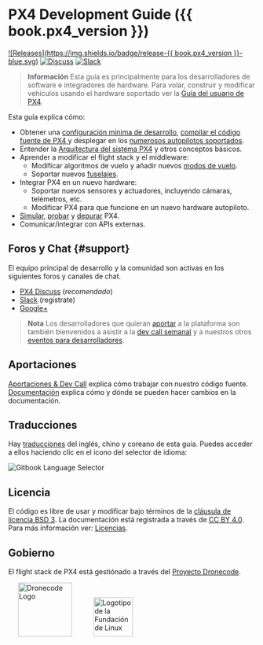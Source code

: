 # PX4 Development Guide ({{ book.px4_version }})

[![Releases](https://img.shields.io/badge/release-{{ book.px4_version }}-blue.svg)](https://github.com/PX4/Firmware/releases) [![Discuss](https://img.shields.io/badge/discuss-px4-ff69b4.svg)](http://discuss.px4.io/) [![Slack](https://px4-slack.herokuapp.com/badge.svg)](http://slack.px4.io)

> **Información** Esta guía es principalmente para los desarrolladores de software e integradores de hardware. Para volar, construir y modificar vehículos usando el hardware soportado ver la [Guía del usuario de PX4](https://docs.px4.io/en/).

Esta guía explica cómo:

* Obtener una [configuración minima de desarrollo](setup/config_initial.md), [compilar el código fuente de PX4 ](setup/building_px4.md) y desplegar en los [numerosos autopilotos soportados](https://docs.px4.io/en/flight_controller/).
* Entender la [Arquitectura del sistema PX4](concept/architecture.md) y otros conceptos básicos.
* Aprender a modificar el flight stack y el middleware: 
  * Modificar algoritmos de vuelo y añadir nuevos [modos de vuelo](concept/flight_modes.md).
  * Soportar nuevos [fuselajes](airframes/README.md).
* Integrar PX4 en un nuevo hardware: 
  * Soportar nuevos sensores y actuadores, incluyendo cámaras, telémetros, etc.
  * Modificar PX4 para que funcione en un nuevo hardware autopiloto.
* [Simular](simulation/README.md), [probar](test_and_ci/README.md) y [depurar](debug/README.md) PX4.
* Comunicar/integrar con APIs externas.

## Foros y Chat {#support}

El equipo principal de desarrollo y la comunidad son activas en los siguientes foros y canales de chat.

* [PX4 Discuss](http://discuss.px4.io/) (*recomendado*)
* [Slack](http://slack.px4.io) (regístrate)
* [Google+](https://plus.google.com/117509651030855307398)

> **Nota** Los desarrolladores que quieran [aportar](contribute/README.md) a la plataforma son también bienvenidos a asistir a la [dev call semanal](contribute/README.md#dev_call) y a nuestros otros [eventos para desarrolladores](contribute/README.md#calendar).

## Aportaciones

[Aportaciones & Dev Call](contribute/README.md) explica cómo trabajar con nuestro código fuente. [Documentación](contribute/docs.md) explica cómo y dónde se pueden hacer cambios en la documentación.

## Traducciones

Hay [traducciones](contribute/docs.md#translation) del inglés, chino y coreano de esta guía. Puedes acceder a ellos haciendo clic en el icono del selector de idioma:

![Gitbook Language Selector](../assets/gitbook/gitbook_language_selector.png)

## Licencia

El código es libre de usar y modificar bajo términos de la [cláusula de licencia BSD 3](https://opensource.org/licenses/BSD-3-Clause). La documentación está registrada a través de [CC BY 4.0](https://creativecommons.org/licenses/by/4.0/). Para más información ver: [Licencias](contribute/licenses.md).

## Gobierno

El flight stack de PX4 está gestiónado a través del [Proyecto Dronecode](https://www.dronecode.org/).

<a href="https://www.dronecode.org/" style="padding:20px"><img src="https://mavlink.io/assets/site/logo_dronecode.png" alt="Dronecode Logo" width="110px"/></a>
<a href="https://www.linuxfoundation.org/projects" style="padding:20px;"><img src="https://mavlink.io/assets/site/logo_linux_foundation.png" alt="Logotipo de la Fundación de Linux" width="80px" /></a>

<div style="padding:10px">&nbsp;</div>

